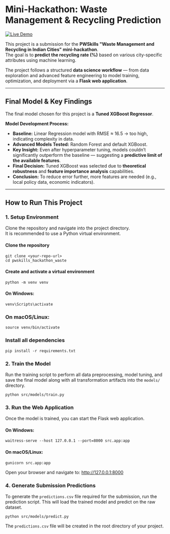 # Mini-Hackathon: Waste Management & Recycling Prediction

[![Live Demo](https://img.shields.io/badge/Live%20Demo-Click%20Here-brightgreen?style=for-the-badge)](https://waste-recycling-predictor-app-tzq7.onrender.com/)

This project is a submission for the **PWSkills "Waste Management and Recycling in Indian Cities" mini-hackathon**.  
The goal is to **predict the recycling rate (%)** based on various city-specific attributes using machine learning.

The project follows a structured **data science workflow** — from data exploration and advanced feature engineering to model training, optimization, and deployment via a **Flask web application**.

---

## Final Model & Key Findings

The final model chosen for this project is a **Tuned XGBoost Regressor**.

**Model Development Process:**
- **Baseline:** Linear Regression model with RMSE ≈ 16.5 → too high, indicating complexity in data.
- **Advanced Models Tested:** Random Forest and default XGBoost.
- **Key Insight:** Even after hyperparameter tuning, models couldn’t significantly outperform the baseline — suggesting a **predictive limit of the available features**.
- **Final Decision:** Tuned XGBoost was selected due to **theoretical robustness** and **feature importance analysis** capabilities.
- **Conclusion:** To reduce error further, more features are needed (e.g., local policy data, economic indicators).

---




## How to Run This Project

### 1. Setup Environment
Clone the repository and navigate into the project directory.  
It is recommended to use a Python virtual environment.


#### Clone the repository
```
git clone <your-repo-url>
cd pwskills_hackathon_waste
```
#### Create and activate a virtual environment
```
python -m venv venv
```

#### On Windows:
```
venv\Scripts\activate
```
### On macOS/Linux:
```
source venv/bin/activate
```
### Install all dependencies

```
pip install -r requirements.txt
```
### 2️. Train the Model
Run the training script to perform all data preprocessing, model tuning, and save the final model along with all transformation artifacts into the `models/` directory.

```
python src/models/train.py
```

### 3️. Run the Web Application
Once the model is trained, you can start the Flask web application.

#### On Windows:
```
waitress-serve --host 127.0.0.1 --port=8000 src.app:app
```

#### On macOS/Linux:

```
gunicorn src.app:app
```
Open your browser and navigate to:
http://127.0.0.1:8000

### 4️. Generate Submission Predictions
To generate the `predictions.csv` file required for the submission, run the prediction script.
This will load the trained model and predict on the raw dataset.

```
python src/models/predict.py
```
The `predictions.csv` file will be created in the root directory of your project.
